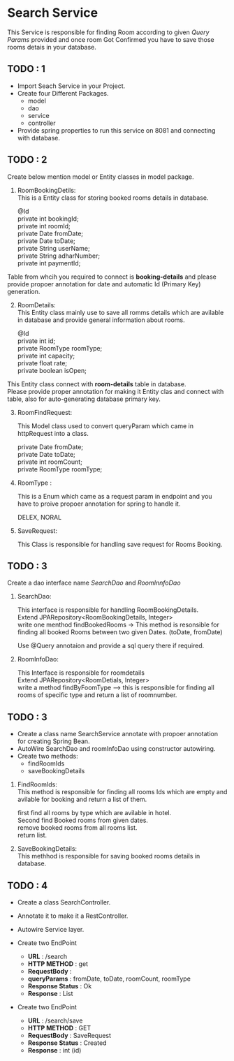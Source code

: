 # __Search Service__ #  

This Service is responsible for finding Room according to given _Query Params_ provided and once room Got Confirmed you have to save those rooms detais in your database.   


## TODO : 1 ##  


* Import Seach Service in your Project.  
* Create four Different Packages.  
	* model  
	* dao  
	* service  
	* controller   
* Provide spring properties to run this service on 8081 and connecting with database.  


## TODO : 2 ##   
Create below mention model or Entity classes in model package.   

1. RoomBookingDetils:  
	This is a Entity class for storing booked rooms details in database.  

	@Id  
	private int bookingId;  
	private int roomId;  
	private Date fromDate;   
	private Date toDate;  
	private String userName;   
	private String adharNumber;   
	private int paymentId;   

Table from whcih you required to connect is **booking-details** and please provide propoer annotation for date and automatic Id (Primary Key) generation.    

  

2. RoomDetails:  
	This Entity class mainly use to save all romms details which are avilable in database and provide general information about rooms.  


	@Id  
	private int id;  
	private RoomType roomType;  
	private int capacity;  
	private float rate;  
	private boolean isOpen;  


This Entity class connect with **room-details** table in database.  
Please provide proper annotation for making it Entity clas and connect with table, also for auto-generating database primary key.   


3. RoomFindRequest:   

	This Model class used to convert queryParam which came in httpRequest into a class.   

	private Date fromDate;  
	private Date toDate;   
	private int roomCount;   
	private RoomType roomType;  


4. RoomType  :  

	This is a Enum which came as a request param in endpoint and you have to proive propoer annotation for spring to handle it.   

	DELEX, NORAL


5. SaveRequest:  

	This Class is responsible for handling save request for Rooms Booking.   






## TODO : 3 ##  

Create a dao interface  name _SearchDao_ and _RoomInnfoDao_


1. SearchDao:  

	This interface is responsible for handling RoomBookingDetails.   
	Extend JPARepository<RoomBookingDetails, Integer>   
	write one menthod findBookedRooms  -> This method is resonsible for finding all booked Rooms between two given Dates. (toDate, fromDate)   

	Use @Query annotaion and provide a sql query there if required.   


2. RoomInfoDao:  

	This Interface is responsible for roomdetails   
	Extend JPARepository<RoomDetials, Integer>   
	write a method findByFoomType  --> this is responsible for finding all rooms of specific type and return a list of roomnumber.   




## TODO : 3  ##    

* Create a class name SearchService annotate with propoer annotation for creating Spring Bean.   
* AutoWire SearchDao and roomInfoDao using constructor autowiring.   
* Create two methods:  
	* findRoomIds   
	* saveBookingDetails   


1. FindRoomIds:  
	This method is responsible for finding all rooms Ids which are empty and avilable for booking and return a list of them.  

	first find all rooms by type which are avilable in hotel.  
	Second find Booked rooms from given dates.  
	remove booked rooms from all rooms list.  
	return list.  

2. SaveBookingDetails:  
	This methhod is responsible for saving booked rooms details in database.    


## TODO : 4 ##  

* Create a class SearchController.   
* Annotate it to make it a RestController.  
* Autowire Service layer.  
* Create two EndPoint  

	* __URL__ : /search  
	* __HTTP METHOD__ : get   
	* __RequestBody__  :   
	* __queryParams__ : fromDate, toDate, roomCount, roomType
	* __Response Status__ : Ok
	* __Response__ : List<Integer>   

	
	
* Create two EndPoint  

	* __URL__ : /search/save  
	* __HTTP METHOD__ : GET   
	* __RequestBody__  :  SaveRequest   
	* __Response Status__ : Created  
	* __Response__ : int (id)   

